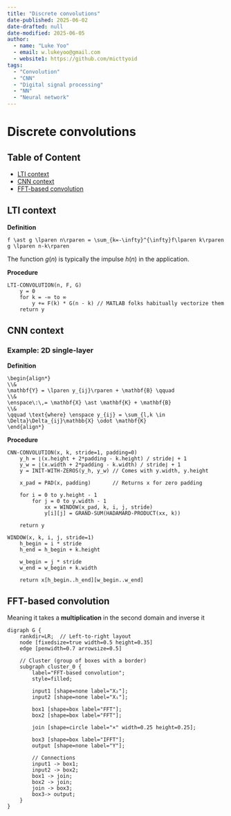 ```yaml
---
title: "Discrete convolutions"
date-published: 2025-06-02
date-drafted: null
date-modified: 2025-06-05
author:
  - name: "Luke Yoo"
  - email: w.lukeyoo@gmail.com
  - website1: https://github.com/micttyoid
tags:
  - "Convolution"
  - "CNN"
  - "Digital signal processing"
  - "NN"
  - "Neural network"
---
```


# Discrete convolutions

## Table of Content

- [LTI context](#lti-context)
- [CNN context](#cnn-context)
- [FFT-based convolution](#fft-based-convolution)

## LTI context

**Definition**

```[latex]
f \ast g \lparen n\rparen = \sum_{k=-\infty}^{\infty}f\lparen k\rparen  g \lparen n-k\rparen
```

The function $g(n)$ is typically the impulse $h(n)$ in the application.

**Procedure**

```pseudo
LTI-CONVOLUTION(n, F, G)
    y = 0
    for k = -∞ to ∞
        y += F(k) * G(n - k) // MATLAB folks habitually vectorize them
    return y
```

## CNN context

### Example: 2D single-layer

**Definition**

```[latex]
\begin{align*}
\\&
\mathbf{Y} = \lparen y_{ij}\rparen + \mathbf{B} \qquad
\\&
\enspace\:\,= \mathbf{X} \ast \mathbf{K} + \mathbf{B}
\\&
\qquad \text{where} \enspace y_{ij} = \sum_{l,k \in \Delta}\Delta_{ij}\mathbb{X} \odot \mathbf{K}
\end{align*}
```

**Procedure**

```pseudo
CNN-CONVOLUTION(x, k, stride=1, padding=0)
    y_h = ⌊(x.height + 2*padding - k.height) / stride⌋ + 1
    y_w = ⌊(x.width + 2*padding - k.width) / stride⌋ + 1
    y = INIT-WITH-ZEROS(y_h, y_w) // Comes with y.width, y.height
    
    x_pad = PAD(x, padding)       // Returns x for zero padding
    
    for i = 0 to y.height - 1
        for j = 0 to y.width - 1
            xx = WINDOW(x_pad, k, i, j, stride)
            y[i][j] = GRAND-SUM(HADAMARD-PRODUCT(xx, k))
    
    return y

WINDOW(x, k, i, j, stride=1)
    h_begin = i * stride
    h_end = h_begin + k.height

    w_begin = j * stride
    w_end = w_begin + k.width
    
    return x[h_begin..h_end][w_begin..w_end]
```

## FFT-based convolution

Meaning it takes a **multiplication** in the second domain and inverse it

```[dot]
digraph G {
    rankdir=LR;  // Left-to-right layout
    node [fixedsize=true width=0.5 height=0.35]
    edge [penwidth=0.7 arrowsize=0.5]    
    
    // Cluster (group of boxes with a border)
    subgraph cluster_0 {
        label="FFT-based convolution";
        style=filled;
        
        input1 [shape=none label="X₂"];
        input2 [shape=none label="X₁"];
        
        box1 [shape=box label="FFT"];
        box2 [shape=box label="FFT"];
        
        join [shape=circle label="×" width=0.25 height=0.25];
        
        box3 [shape=box label="IFFT"];
        output [shape=none label="Y"];
        
        // Connections
        input1 -> box1;
        input2 -> box2;
        box1 -> join;
        box2 -> join;
        join -> box3;
        box3-> output;
    }
}
```